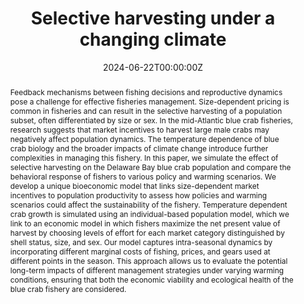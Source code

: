 ---
title: 'Selective harvesting under a changing climate'

# Authors
# If you created a profile for a user (e.g. the default `admin` user), write the username (folder name) here
# and it will be replaced with their full name and linked to their profile.
authors:
  - admin
  - Anna Birkenbach
  - Kimberly Oremus 
  - Jonathan Cohen 
  - Richard Wong

# Author notes (optional)
author_notes:
  - 
  - 

date: "2024-06-22T00:00:00Z"
doi: ''

# Schedule page publish date (NOT publication's date).
#publishDate: '2017-01-01T00:00:00Z'

# Publication type.
# Accepts a single type but formatted as a YAML list (for Hugo requirements).
# Enter a publication type from the CSL standard.
#publication_types: ['paper-conference']

# Publication name and optional abbreviated publication name.
#publication: In *Hugo Blox Builder Conference*
#publication_short: In *ICW*

abstract: Feedback mechanisms between fishing decisions and reproductive dynamics pose a challenge for effective fisheries management. Size-dependent pricing is common in fisheries and can result in the selective harvesting of a population subset, often differentiated by size or sex. In the mid-Atlantic blue crab fisheries, research suggests that market incentives to harvest large male crabs may negatively affect population dynamics. The temperature dependence of blue crab biology and the broader impacts of climate change introduce further complexities in managing this fishery. In this paper, we simulate the effect of selective harvesting on the Delaware Bay blue crab population and compare the behavioral response of fishers to various policy and warming scenarios. We develop a unique bioeconomic model that links size-dependent market incentives to population productivity to assess how policies and warming scenarios could affect the sustainability of the fishery. Temperature dependent crab growth is simulated using an individual-based population model, which we link to an economic model in which fishers maximize the net present value of harvest by choosing levels of effort for each market category distinguished by shell status, size, and sex. Our model captures intra-seasonal dynamics by incorporating different marginal costs of fishing, prices, and gears used at different points in the season. This approach allows us to evaluate the potential long-term impacts of different management strategies under varying warming conditions, ensuring that both the economic viability and ecological health of the blue crab fishery are considered.



# Summary. An optional shortened abstract.
summary: We use a bioeconomic model to explore the tradeoffs between economic and biological sustinability of the blue crab fishery under a changing climate.

tags:
  - bioeconomic model, fisheries, climate change, blue crabs

# Display this page in the Featured widget?
featured: true

# Custom links (uncomment lines below)
# links:
# - name: Custom Link
#   url: http://example.org

#url_pdf: ''
#url_code: 'https://github.com/HugoBlox/hugo-blox-builder'
#url_dataset: 'https://github.com/HugoBlox/hugo-blox-builder'
#url_poster: ''
#url_project: ''
#url_slides: ''
#url_source: 'https://github.com/HugoBlox/hugo-blox-builder'
#url_video: 'https://youtube.com'

# Featured image
# To use, add an image named `featured.jpg/png` to your page's folder.
image:
  caption: 'Image credit: [**Unsplash**](https://unsplash.com/photos/pLCdAaMFLTE)'
  focal_point: ''
  preview_only: false

# Associated Projects (optional).
#   Associate this publication with one or more of your projects.
#   Simply enter your project's folder or file name without extension.
#   E.g. `internal-project` references `content/project/internal-project/index.md`.
#   Otherwise, set `projects: []`.
#projects:
#  - example

# Slides (optional).
#   Associate this publication with Markdown slides.
#   Simply enter your slide deck's filename without extension.
#   E.g. `slides: "example"` references `content/slides/example/index.md`.
#   Otherwise, set `slides: ""`.
#slides: example

#{{% callout note %}}
#Click the _Cite_ button above to demo the feature to enable visitors to import publication metadata into their reference management software.
#{{% /callout %}}

#{{% callout note %}}
#Create your slides in Markdown - click the _Slides_ button to check out the example.
#{{% /callout %}}

#Add the publication's **full text** or **supplementary notes** here. You can use rich formatting such as including [code, math, and images](https://docs.hugoblox.com/content/#writing-markdown-latex/).
---